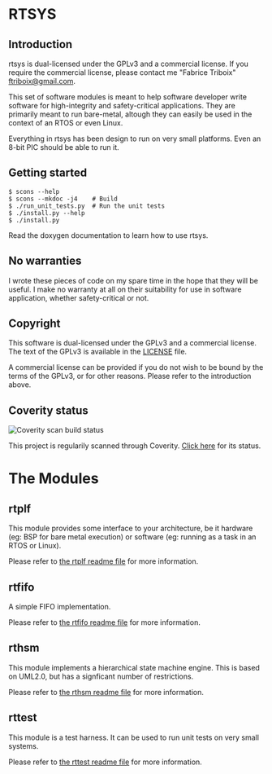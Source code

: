 RTSYS
=====


Introduction
------------

rtsys is dual-licensed under the GPLv3 and a commercial license. If
you require the commercial license, please contact me
"Fabrice Triboix" <ftriboix@gmail.com>.

This set of software modules is meant to help software developer write
software for high-integrity and safety-critical applications.
They are primarily meant to run bare-metal, altough they can easily be
used in the context of an RTOS or even Linux.

Everything in rtsys has been design to run on very small platforms.
Even an 8-bit PIC should be able to run it.


Getting started
---------------

    $ scons --help
    $ scons --mkdoc -j4    # Build
    $ ./run_unit_tests.py  # Run the unit tests
    $ ./install.py --help
    $ ./install.py

Read the doxygen documentation to learn how to use rtsys.


No warranties
-------------

I wrote these pieces of code on my spare time in the hope that they
will be useful. I make no warranty at all on their suitability for use
in software application, whether safety-critical or not.


Copyright
---------

This software is dual-licensed under the GPLv3 and a commercial
license. The text of the GPLv3 is available in the [LICENSE](LICENSE)
file.

A commercial license can be provided if you do not wish to be bound by
the terms of the GPLv3, or for other reasons. Please refer to the
introduction above.


Coverity status
---------------

![Coverity scan build status](https://scan.coverity.com/projects/9302/badge.svg)

This project is regularily scanned through Coverity.
[Click here](https://scan.coverity.com/projects/fabricetriboix-rtsys)
for its status.



The Modules
===========


rtplf
-----

This module provides some interface to your architecture, be it
hardware (eg: BSP for bare metal execution) or software (eg: running
as a task in an RTOS or Linux).

Please refer to [the rtplf readme file](src/rtplf/README.md) for more
information.


rtfifo
------

A simple FIFO implementation.

Please refer to [the rtfifo readme file](src/rtfifo/README.md) for more
information.


rthsm
-----

This module implements a hierarchical state machine engine. This is
based on UML2.0, but has a signficant number of restrictions.

Please refer to [the rthsm readme file](src/rthsm/README.md) for more
information.


rttest
------

This module is a test harness. It can be used to run unit tests on
very small systems.

Please refer to [the rttest readme file](src/rttest/README.md) for
more information.

